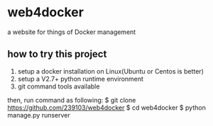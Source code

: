 # web4docker
a website for things of Docker management

## how to try this project
1. setup a docker installation on Linux(Ubuntu or Centos is better)
2. setup a V2.7+ python runtime environment
3. git command tools available

then, run command as following:
$ git clone https://github.com/239103/web4docker
$ cd web4docker
$ python manage.py runserver
